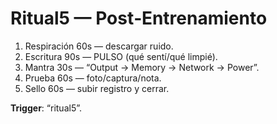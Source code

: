 # Ritual5 — Post‑Entrenamiento

1) Respiración 60s — descargar ruido.  
2) Escritura 90s — PULSO (qué sentí/qué limpié).  
3) Mantra 30s — “Output → Memory → Network → Power”.  
4) Prueba 60s — foto/captura/nota.  
5) Sello 60s — subir registro y cerrar.

**Trigger**: “ritual5”.
